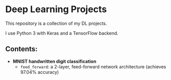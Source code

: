 # Deep Learning Projects

This repository is a collection of my DL projects.

I use Python 3 with Keras and a TensorFlow backend.

## Contents:
* __MNIST handwritten digit classification__
  * `feed_forward`: a 2-layer, feed-forward network architecture (achieves 97.04% accuracy)

